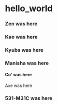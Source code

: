 # hello_world

### Zen was here

### Kao was here

### Kyubs was here

### Manisha was here

#### Co' was here
Axe was here

### 531-M31C was here
